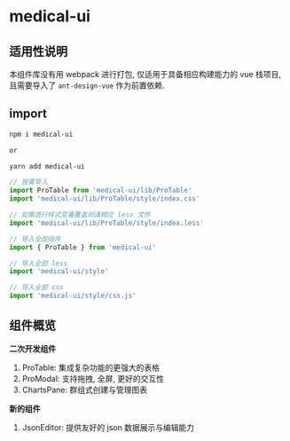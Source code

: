 # medical-ui

## 适用性说明

本组件库没有用 webpack 进行打包, 仅适用于具备相应构建能力的 vue 栈项目, 且需要导入了 `ant-design-vue` 作为前置依赖.

## import

```bash
npm i medical-ui

or

yarn add medical-ui
```

```js
// 按需导入
import ProTable from 'medical-ui/lib/ProTable'
import 'medical-ui/lib/ProTable/style/index.css'

// 如需进行样式变量覆盖则请相应 less 文件
import 'medical-ui/lib/ProTable/style/index.less'

// 导入全部组件
import { ProTable } from 'medical-ui'

// 导入全部 less
import 'medical-ui/style'

// 导入全部 css
import 'medical-ui/style/css.js'
```

## 组件概览

**二次开发组件**

1. ProTable: 集成复杂功能的更强大的表格
2. ProModal: 支持拖拽, 全屏, 更好的交互性
3. ChartsPane: 群组式创建与管理图表

**新的组件**

1. JsonEditor: 提供友好的 json 数据展示与编辑能力
